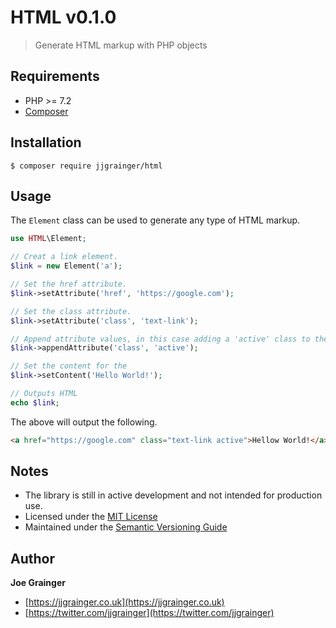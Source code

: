 # HTML v0.1.0

> Generate HTML markup with PHP objects

## Requirements

* PHP >= 7.2
* [Composer](https://getcomposer.org/)

## Installation

```
$ composer require jjgrainger/html
```

## Usage

The `Element` class can be used to generate any type of HTML markup.

```php
use HTML\Element;

// Creat a link element.
$link = new Element('a');

// Set the href attribute.
$link->setAttribute('href', 'https://google.com');

// Set the class attribute.
$link->setAttribute('class', 'text-link');

// Append attribute values, in this case adding a 'active' class to the element.
$link->appendAttribute('class', 'active');

// Set the content for the
$link->setContent('Hello World!');

// Outputs HTML
echo $link;
```

The above will output the following.

```html
<a href="https://google.com" class="text-link active">Hellow World!</a>
```

## Notes

* The library is still in active development and not intended for production use.
* Licensed under the [MIT License](https://github.com/jjgrainger/wp-posttypes/blob/master/LICENSE)
* Maintained under the [Semantic Versioning Guide](https://semver.org)

## Author

**Joe Grainger**

* [https://jjgrainger.co.uk](https://jjgrainger.co.uk)
* [https://twitter.com/jjgrainger](https://twitter.com/jjgrainger)
